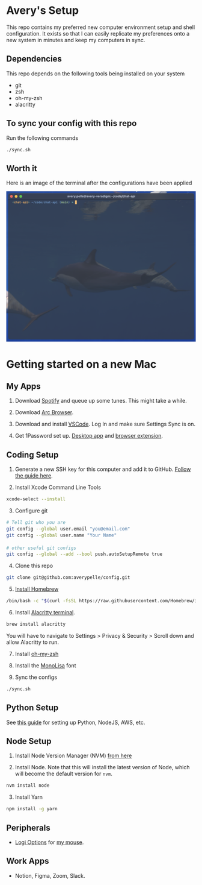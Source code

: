 # Avery's Setup

This repo contains my preferred new computer environment setup and shell configuration. It exists so that I can easily replicate my preferences onto a new system in minutes and keep my computers in sync.

## Dependencies

This repo depends on the following tools being installed on your system

- git
- zsh
- oh-my-zsh
- alacritty

## To sync your config with this repo

Run the following commands

```bash
./sync.sh
```

## Worth it

Here is an image of the terminal after the configurations have been applied

![terminal](./terminal.png)

# Getting started on a new Mac

## My Apps

1. Download [Spotify](https://www.spotify.com/us/download/mac/) and queue up some tunes. This might take a while.

2. Download [Arc Browser](https://arc.net/).

3. Download and install [VSCode](https://code.visualstudio.com/download). Log In and make sure Settings Sync is on.

4. Get 1Password set up. [Desktop app](https://1password.com/downloads/mac/) and [browser extension](https://1password.com/downloads/browser-extension/).

## Coding Setup

1. Generate a new SSH key for this computer and add it to GitHub. [Follow the guide here](https://docs.github.com/en/authentication/connecting-to-github-with-ssh/adding-a-new-ssh-key-to-your-github-account?tool=webui).

2. Install Xcode Command Line Tools

```bash
xcode-select --install
```

3. Configure git

```bash
# Tell git who you are
git config --global user.email "you@email.com"
git config --global user.name "Your Name"

# other useful git configs
git config --global --add --bool push.autoSetupRemote true
```

4. Clone this repo

```bash
git clone git@github.com:averypelle/config.git
```

5. [Install Homebrew](https://brew.sh/)

```bash
/bin/bash -c "$(curl -fsSL https://raw.githubusercontent.com/Homebrew/install/HEAD/install.sh)"
```

6. Install [Alacritty terminal](https://github.com/alacritty/alacritty).

```bash
brew install alacritty
```

You will have to navigate to Settings > Privacy & Security > Scroll down and allow Alacritty to run.

7. Install [oh-my-zsh](https://ohmyz.sh/)

8. Install the [MonoLisa](https://www.monolisa.dev/) font

9. Sync the configs

```bash
./sync.sh
```

## Python Setup

See [this guide](https://github.com/ScienceIO/onboarding) for setting up Python, NodeJS, AWS, etc.

## Node Setup

1. Install Node Version Manager (NVM) [from here](https://github.com/nvm-sh/nvm?tab=readme-ov-file#installing-and-updating)

2. Install Node. Note that this will install the latest version of Node, which will become the default version for `nvm`.

```bash
nvm install node
```

3. Install Yarn

```bash
npm install -g yarn
```

## Peripherals

- [Logi Options](https://www.logitech.com/en-us/software/logi-options-plus.html) for [my mouse](https://www.logitech.com/en-us/products/mice/mx-master-3s.910-006558.html).

## Work Apps

- Notion, Figma, Zoom, Slack.
